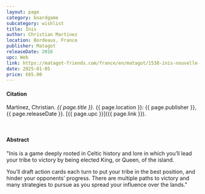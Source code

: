 ```yaml
---
layout: page
category: boardgame
subcategory: wishlist
title: Inis
author: Christian Martinez
location: Bordeaux, France
publisher: Matagot
releaseDate: 2016
upc: Web
link: https://matagot-friends.com/france/en/matagot/1538-inis-nouvelle-couverture-3760146644953.html
date: 2025-01-05
price: €65.00
---
```


#### Citation

Martinez, Christian. *{{ page.title }}.* {{ page.location }}: {{ page.publisher }}, {{ page.releaseDate }}. [{{ page.upc }}]({{ page.link }}).

<br>


#### Abstract

"Inis is a game deeply rooted in Celtic history and lore in which you’ll lead your tribe to victory by being elected King, or Queen, of the island.

You’ll draft action cards each turn to put your tribe in the best position, and hinder your opponents’ progress. There are multiple paths to victory and many strategies to pursue as you spread your influence over the lands."
